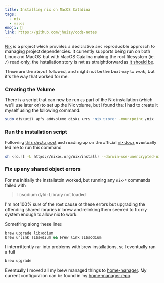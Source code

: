 ```yaml
---
title: Installing nix on MacOS Catalina
tags:
  - nix
  - macos
emoji: 🐚
link: https://github.com/jhuizy/code-notes
---
```


[Nix](https://nixos.org/features.html) is a project which provides a declarative and reproducible approach to managing project dependencies.
It currently supports being run on both Linux and MacOS, but with MacOS Catalina making the root filesystem (ie. `/`) read-only, the installation story is not as straightforward as [it should be](https://nixos.org/download.html).

These are the steps I followed, and might not be the best way to work, but it's the way that worked for me.

### Creating the Volume

There is a script that can now be run as part of the Nix installation (which we'll use later on) to set up the Nix volume, but I found that I had to create it myself using the following command:

```bash
sudo diskutil apfs addVolume disk1 APFS 'Nix Store' -mountpoint /nix
```

### Run the installation script


Following [this dev.to post](https://dev.to/louy2/installing-nix-on-macos-catalina-2acb) and reading up on the official [nix docs](https://hydra.nixos.org/build/119559243/download/1/manual/#sect-macos-installation) 
eventually led me to run this command


```bash
sh <(curl -L https://nixos.org/nix/install) --darwin-use-unencrypted-nix-store-volume
```

### Fix up any shared object errors

For me initially the installatoin worked, but running any `nix-*` commands failed with

> libsodium dyld: Library not loaded

I'm not 100% sure of the root cause of these errors but upgrading the offending shared libraries in brew and relinking them seemed to fix my system enough to allow nix to work.

Something along these lines

```bash
brew upgrade libsodium
brew unlink libsodium && brew link libsodium
```

I intermittently ran into problems with brew installations, so I eventually ran a full

```bash
brew upgrade
```

Eventually I moved all my brew managed things to [home-manager](https://github.com/rycee/home-manager).
My current configuration can be found in my [home-manager repo](github.com/jhuizy/home-manager).